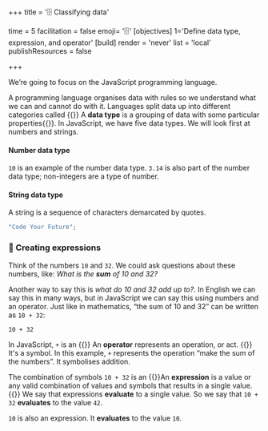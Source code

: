 +++
title = '🗄️ Classifying data'

time = 5
facilitation = false
emoji= '🗄️'
[objectives]
    1='Define data type, expression, and operator'
[build]
  render = 'never'
  list = 'local'
  publishResources = false

+++

We’re going to focus on the JavaScript programming language.

A programming language organises data with rules so we understand what we can and cannot do with it. Languages split data up into different categories called {{<tooltip title="data types">}}
A **data type** is a grouping of data with some particular properties{{</tooltip>}}. In JavaScript, we have five data types. We will look first at numbers and strings.

#### Number data type

`10` is an example of the number data type.
`3.14` is also part of the number data type; non-integers are a type of number.

#### String data type

A string is a sequence of characters demarcated by quotes.

```js
"Code Your Future";
```

### 🧮 Creating expressions

Think of the numbers `10` and `32`. We could ask questions about these numbers, like: _What is the **sum** of 10 and 32?_

Another way to say this is _what do 10 and 32 add up to?_. In English we can say this in many ways, but in JavaScript we can say this using numbers and an operator. Just like in mathematics, “the sum of 10 and 32” can be written as `10 + 32`:

```raw
10 + 32
```

In JavaScript, `+` is an {{<tooltip title="operator">}} An **operator** represents an operation, or act. {{</tooltip>}} It's a symbol. In this example, `+` represents the operation “make the sum of the numbers”. It symbolises addition.

The combination of symbols `10 + 32` is an {{<tooltip title="expression">}}An **expression** is a value or any valid combination of values and symbols that results in a single value.{{</tooltip>}} We say that expressions **evaluate** to a single value. So we say that `10 + 32` **evaluates** to the value `42`.

`10` is also an expression. It **evaluates** to the value `10`.

